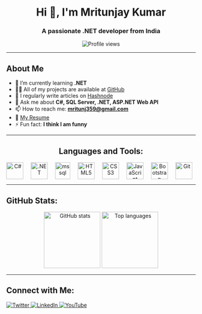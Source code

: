 <h1 align="center">Hi 👋, I'm Mritunjay Kumar</h1>
<h3 align="center">A passionate .NET developer from India</h3>

<p align="center">
  <img src="https://komarev.com/ghpvc/?username=mritunjaykumar07&label=Profile%20views&color=0e75b6&style=flat" alt="Profile views" />
</p>

---

<h2 align="left">About Me</h2>

- 🌱 I’m currently learning **.NET**  
- 👨‍💻 All of my projects are available at [GitHub](https://github.com/MritunjayKumar07)  
- 📝 I regularly write articles on [Hashnode](https://codecomponents.hashnode.dev/)  
- 💬 Ask me about **C#, SQL Server, .NET, ASP.NET Web API**  
- 📫 How to reach me: **mritunj359@gmail.com**  
- 📄 [My Resume](https://github.com/MritunjayKumar07/MritunjayKumar07/blob/main/Mritunjay%20Resume.pdf)  
- ⚡ Fun fact: **I think I am funny**  

---

<h2 align="center">Languages and Tools:</h2>
<div align="center" style="display:flex; gap: 20px;">
  <img src="https://cdn.jsdelivr.net/gh/devicons/devicon/icons/csharp/csharp-original.svg" height="45" alt="C#"/>
  <img src="https://cdn.jsdelivr.net/gh/devicons/devicon/icons/dot-net/dot-net-original-wordmark.svg" height="45" alt=".NET" />
  <img src="https://www.svgrepo.com/show/303229/microsoft-sql-server-logo.svg" alt="mssql" width="40" height="45"/>
  <img src="https://cdn.jsdelivr.net/gh/devicons/devicon/icons/html5/html5-original-wordmark.svg" height="45" alt="HTML5" />
  <img src="https://cdn.jsdelivr.net/gh/devicons/devicon/icons/css3/css3-original-wordmark.svg" height="45" alt="CSS3" />
  <img src="https://cdn.jsdelivr.net/gh/devicons/devicon/icons/javascript/javascript-original.svg" height="45" alt="JavaScript" />
  <img src="https://cdn.jsdelivr.net/gh/devicons/devicon/icons/bootstrap/bootstrap-plain-wordmark.svg" height="45" alt="Bootstrap" />
  <img src="https://cdn.jsdelivr.net/gh/devicons/devicon/icons/git/git-original.svg" height="45" alt="Git" />
</div>

---

<h2 align="left">GitHub Stats:</h2>
<div align="center">
  <img src="https://github-readme-stats.vercel.app/api?username=mritunjaykumar07&show_icons=true&theme=dark&hide_border=false" height="150" alt="GitHub stats" />
  <img src="https://github-readme-stats.vercel.app/api/top-langs?username=mritunjaykumar07&layout=compact&langs_count=6&theme=dark&hide_border=false" height="150" alt="Top languages" />
</div>

---

<h2 align="left">Connect with Me:</h2>
<p align="left">
  <a href="https://twitter.com/mritunj359" target="_blank">
    <img src="https://img.shields.io/badge/Twitter-%231DA1F2.svg?style=for-the-badge&logo=Twitter&logoColor=white" alt="Twitter" />
  </a>
  <a href="https://linkedin.com/in/mritunjaykumar07" target="_blank">
    <img src="https://img.shields.io/badge/LinkedIn-%230077B5.svg?style=for-the-badge&logo=linkedin&logoColor=white" alt="LinkedIn" />
  </a>
  <a href="https://www.youtube.com/c/@code-components" target="_blank">
    <img src="https://img.shields.io/badge/YouTube-%23FF0000.svg?style=for-the-badge&logo=YouTube&logoColor=white" alt="YouTube" />
  </a>
</p>

